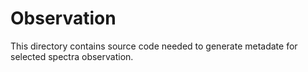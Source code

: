 # Observation

This directory contains source code needed to generate metadate for selected
spectra observation.
